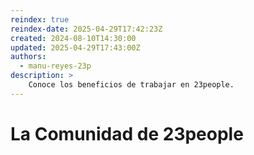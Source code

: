 ```yaml
---
reindex: true
reindex-date: 2025-04-29T17:42:23Z
created: 2024-08-10T14:30:00
updated: 2025-04-29T17:43:00Z
authors:
  - manu-reyes-23p
description: >
    Conoce los beneficios de trabajar en 23people.
---
```


# La Comunidad de 23people
